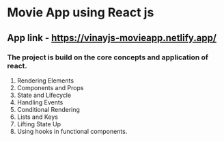 # Movie App using React js 

## App link - https://vinayjs-movieapp.netlify.app/ 

### The project is build on the core concepts and application of react.

1. Rendering Elements
2. Components and Props
3. State and Lifecycle
4. Handling Events
5. Conditional Rendering
6. Lists and Keys
8. Lifting State Up
9. Using hooks in functional components.
